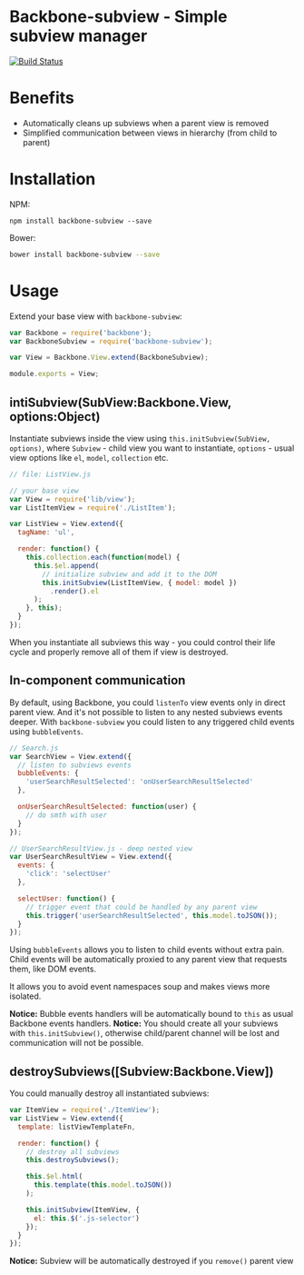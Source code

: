 # Backbone-subview - Simple subview manager
[![Build Status](https://travis-ci.org/ValeriiVasin/backbone-subview.svg?branch=master)](https://travis-ci.org/ValeriiVasin/backbone-subview)


# Benefits
* Automatically cleans up subviews when a parent view is removed
* Simplified communication between views in hierarchy (from child to parent)

# Installation
NPM:
```
npm install backbone-subview --save
```

Bower:
```bash
bower install backbone-subview --save
```

# Usage
Extend your base view with `backbone-subview`:

```js
var Backbone = require('backbone');
var BackboneSubview = require('backbone-subview');

var View = Backbone.View.extend(BackboneSubview);

module.exports = View;
```

## intiSubview(SubView:Backbone.View, options:Object)
Instantiate subviews inside the view using `this.initSubview(SubView, options)`, where `Subview` - child view you want to instantiate, `options` - usual view options like `el`, `model`, `collection` etc.

```js
// file: ListView.js

// your base view
var View = require('lib/view');
var ListItemView = require('./ListItem');

var ListView = View.extend({
  tagName: 'ul',

  render: function() {
    this.collection.each(function(model) {
      this.$el.append(
        // initialize subview and add it to the DOM
        this.initSubview(ListItemView, { model: model })
          .render().el
      );
    }, this);
  }
});
```

When you instantiate all subviews this way - you could control their life cycle and properly remove all of them if view is destroyed.

## In-component communication
By default, using Backbone, you could `listenTo` view events only in direct parent view. And it's not possible to listen to any nested subviews events deeper. With `backbone-subview` you could listen to any triggered child events using `bubbleEvents`.

```js
// Search.js
var SearchView = View.extend({
  // listen to subviews events
  bubbleEvents: {
    'userSearchResultSelected': 'onUserSearchResultSelected'
  },

  onUserSearchResultSelected: function(user) {
    // do smth with user
  }
});

// UserSearchResultView.js - deep nested view
var UserSearchResultView = View.extend({
  events: {
    'click': 'selectUser'
  },

  selectUser: function() {
    // trigger event that could be handled by any parent view
    this.trigger('userSearchResultSelected', this.model.toJSON());
  }
});
```

Using `bubbleEvents` allows you to listen to child events without extra pain. Child events will be automatically proxied to any parent view that requests them, like DOM events.

It allows you to avoid event namespaces soup and makes views more isolated.

**Notice:** Bubble events handlers will be automatically bound to `this` as usual Backbone events handlers.
**Notice:** You should create all your subviews with `this.initSubview()`, otherwise child/parent channel will be lost and communication will not be possible.

## destroySubviews([Subview:Backbone.View])
You could manually destroy all instantiated subviews:

```js
var ItemView = require('./ItemView');
var ListView = View.extend({
  template: listViewTemplateFn,

  render: function() {
    // destroy all subviews
    this.destroySubviews();

    this.$el.html(
      this.template(this.model.toJSON())
    );

    this.initSubview(ItemView, {
      el: this.$('.js-selector')
    });
  }
});
```

**Notice:** Subview will be automatically destroyed if you `remove()` parent view
